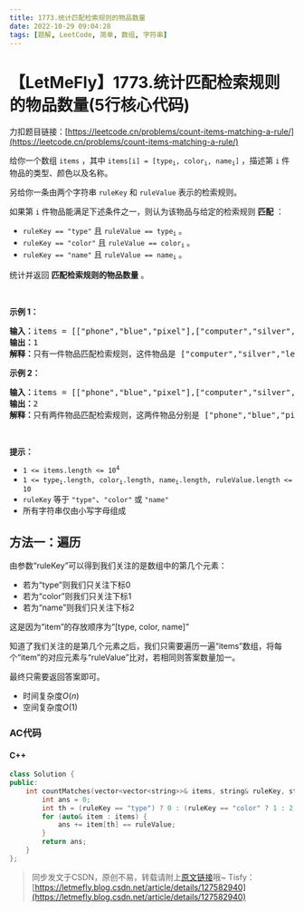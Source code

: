 ```yaml
---
title: 1773.统计匹配检索规则的物品数量
date: 2022-10-29 09:04:28
tags: [题解, LeetCode, 简单, 数组, 字符串]
---
```


# 【LetMeFly】1773.统计匹配检索规则的物品数量(5行核心代码)

力扣题目链接：[https://leetcode.cn/problems/count-items-matching-a-rule/](https://leetcode.cn/problems/count-items-matching-a-rule/)

<p>给你一个数组 <code>items</code> ，其中 <code>items[i] = [type<sub>i</sub>, color<sub>i</sub>, name<sub>i</sub>]</code> ，描述第 <code>i</code> 件物品的类型、颜色以及名称。</p>

<p>另给你一条由两个字符串 <code>ruleKey</code> 和 <code>ruleValue</code> 表示的检索规则。</p>

<p>如果第 <code>i</code> 件物品能满足下述条件之一，则认为该物品与给定的检索规则 <strong>匹配</strong> ：</p>

<ul>
	<li><code>ruleKey == "type"</code> 且 <code>ruleValue == type<sub>i</sub></code> 。</li>
	<li><code>ruleKey == "color"</code> 且 <code>ruleValue == color<sub>i</sub></code> 。</li>
	<li><code>ruleKey == "name"</code> 且 <code>ruleValue == name<sub>i</sub></code> 。</li>
</ul>

<p>统计并返回 <strong>匹配检索规则的物品数量</strong> 。</p>

<p> </p>

<p><strong>示例 1：</strong></p>

<pre>
<strong>输入：</strong>items = [["phone","blue","pixel"],["computer","silver","lenovo"],["phone","gold","iphone"]], ruleKey = "color", ruleValue = "silver"
<strong>输出：</strong>1
<strong>解释：</strong>只有一件物品匹配检索规则，这件物品是 ["computer","silver","lenovo"] 。
</pre>

<p><strong>示例 2：</strong></p>

<pre>
<strong>输入：</strong>items = [["phone","blue","pixel"],["computer","silver","phone"],["phone","gold","iphone"]], ruleKey = "type", ruleValue = "phone"
<strong>输出：</strong>2
<strong>解释：</strong>只有两件物品匹配检索规则，这两件物品分别是 ["phone","blue","pixel"] 和 ["phone","gold","iphone"] 。注意，["computer","silver","phone"] 未匹配检索规则。</pre>

<p> </p>

<p><strong>提示：</strong></p>

<ul>
	<li><code>1 <= items.length <= 10<sup>4</sup></code></li>
	<li><code>1 <= type<sub>i</sub>.length, color<sub>i</sub>.length, name<sub>i</sub>.length, ruleValue.length <= 10</code></li>
	<li><code>ruleKey</code> 等于 <code>"type"</code>、<code>"color"</code> 或 <code>"name"</code></li>
	<li>所有字符串仅由小写字母组成</li>
</ul>


    
## 方法一：遍历

由参数“ruleKey”可以得到我们关注的是数组中的第几个元素：

+ 若为“type”则我们只关注下标0
+ 若为“color”则我们只关注下标1
+ 若为“name”则我们只关注下标2

这是因为“item”的存放顺序为“[type, color, name]”

知道了我们关注的是第几个元素之后，我们只需要遍历一遍“items”数组，将每个“item”的对应元素与“ruleValue”比对，若相同则答案数量加一。

最终只需要返回答案即可。

+ 时间复杂度$O(n)$
+ 空间复杂度$O(1)$

### AC代码

#### C++

```cpp
class Solution {
public:
    int countMatches(vector<vector<string>>& items, string& ruleKey, string& ruleValue) {
        int ans = 0;
        int th = (ruleKey == "type") ? 0 : (ruleKey == "color" ? 1 : 2);
        for (auto& item : items) {
            ans += item[th] == ruleValue;
        }
        return ans;
    }
};
```

> 同步发文于CSDN，原创不易，转载请附上[原文链接](https://blog.tisfy.eu.org/2022/10/29/LeetCode%201773.%E7%BB%9F%E8%AE%A1%E5%8C%B9%E9%85%8D%E6%A3%80%E7%B4%A2%E8%A7%84%E5%88%99%E7%9A%84%E7%89%A9%E5%93%81%E6%95%B0%E9%87%8F/)哦~
> Tisfy：[https://letmefly.blog.csdn.net/article/details/127582940](https://letmefly.blog.csdn.net/article/details/127582940)
